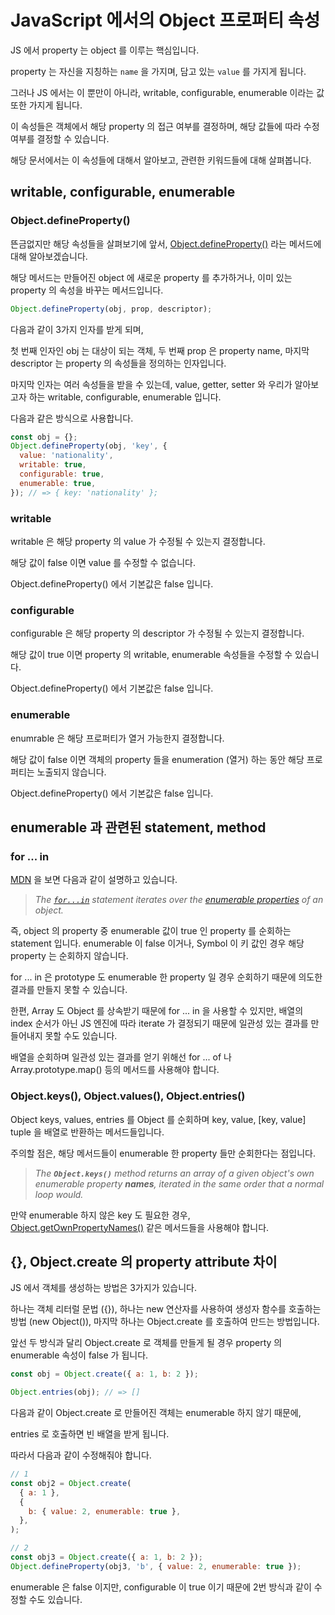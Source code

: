 # JavaScript 에서의 Object 프로퍼티 속성

JS 에서 property 는 object 를 이루는 핵심입니다.

property 는 자신을 지칭하는 `name` 을 가지며, 담고 있는 `value` 를 가지게 됩니다.

그러나 JS 에서는 이 뿐만이 아니라, writable, configurable, enumerable 이라는 값 또한 가지게 됩니다.

이 속성들은 객체에서 해당 property 의 접근 여부를 결정하며, 해당 값들에 따라 수정 여부를 결정할 수 있습니다.

해당 문서에서는 이 속성들에 대해서 알아보고, 관련한 키워드들에 대해 살펴봅니다.

## writable, configurable, enumerable

### Object.defineProperty()

뜬금없지만 해당 속성들을 살펴보기에 앞서, [Object.defineProperty()](https://developer.mozilla.org/en-US/docs/Web/JavaScript/Reference/Global_Objects/Object/defineProperty) 라는 메서드에 대해 알아보겠습니다.

해당 메서드는 만들어진 object 에 새로운 property 를 추가하거나, 이미 있는 property 의 속성을 바꾸는 메서드입니다.

```js
Object.defineProperty(obj, prop, descriptor);
```

다음과 같이 3가지 인자를 받게 되며,

첫 번째 인자인 obj 는 대상이 되는 객체, 두 번째 prop 은 property name, 마지막 descriptor 는 property 의 속성들을 정의하는 인자입니다.

마지막 인자는 여러 속성들을 받을 수 있는데, value, getter, setter 와 우리가 알아보고자 하는 writable, configurable, enumerable 입니다.

다음과 같은 방식으로 사용합니다.

```js
const obj = {};
Object.defineProperty(obj, 'key', {
  value: 'nationality',
  writable: true,
  configurable: true,
  enumerable: true,
}); // => { key: 'nationality' };
```

### writable

writable 은 해당 property 의 value 가 수정될 수 있는지 결정합니다.

해당 값이 false 이면 value 를 수정할 수 없습니다.

Object.defineProperty() 에서 기본값은 false 입니다.

### configurable

configurable 은 해당 property 의 descriptor 가 수정될 수 있는지 결정합니다.

해당 값이 true 이면 property 의 writable, enumerable 속성들을 수정할 수 있습니다.

Object.defineProperty() 에서 기본값은 false 입니다.

### enumerable

enumrable 은 해당 프로퍼티가 열거 가능한지 결정합니다.

해당 값이 false 이면 객체의 property 들을 enumeration (열거) 하는 동안 해당 프로퍼티는 노출되지 않습니다.

Object.defineProperty() 에서 기본값은 false 입니다.

## enumerable 과 관련된 statement, method

### for ... in

[MDN](https://developer.mozilla.org/en-US/docs/Web/JavaScript/Reference/Statements/for...of#difference_between_for...of_and_for...in) 을 보면 다음과 같이 설명하고 있습니다.

> _The [`for...in`](https://developer.mozilla.org/en-US/docs/Web/JavaScript/Reference/Statements/for...in) statement iterates over the [enumerable properties](https://developer.mozilla.org/en-US/docs/Web/JavaScript/Enumerability_and_ownership_of_properties) of an object._

즉, object 의 property 중 enumerable 값이 true 인 property 를 순회하는 statement 입니다.
enumerable 이 false 이거나, Symbol 이 키 값인 경우 해당 property 는 순회하지 않습니다.

for ... in 은 prototype 도 enumerable 한 property 일 경우 순회하기 때문에 의도한 결과를 만들지 못할 수 있습니다.

한편, Array 도 Object 를 상속받기 때문에 for ... in 을 사용할 수 있지만, 배열의 index 순서가 아닌 JS 엔진에 따라 iterate 가 결정되기 때문에 일관성 있는 결과를 만들어내지 못할 수도 있습니다.

배열을 순회하며 일관성 있는 결과를 얻기 위해선 for ... of 나 Array.prototype.map() 등의 메서드를 사용해야 합니다.

### Object.keys(), Object.values(), Object.entries()

Object keys, values, entries 를 Object 를 순회하며 key, value, [key, value] tuple 을 배열로 반환하는 메서드들입니다.

주의할 점은, 해당 메서드들이 enumerable 한 property 들만 순회한다는 점입니다.

> _The **`Object.keys()`** method returns an array of a given object's own enumerable property **names**, iterated in the same order that a normal loop would._

만약 enumerable 하지 않은 key 도 필요한 경우, [Object.getOwnPropertyNames()](https://developer.mozilla.org/en-US/docs/Web/JavaScript/Reference/Global_Objects/Object/getOwnPropertyNames) 같은 메서드들을 사용해야 합니다.

## {}, Object.create 의 property attribute 차이

JS 에서 객체를 생성하는 방법은 3가지가 있습니다.

하나는 객체 리터럴 문법 ({}), 하나는 new 연산자를 사용하여 생성자 함수를 호출하는 방법 (new Object()), 마지막 하나는 Object.create 를 호출하여 만드는 방법입니다.

앞선 두 방식과 달리 Object.create 로 객체를 만들게 될 경우 property 의 enumerable 속성이 false 가 됩니다.

```js
const obj = Object.create({ a: 1, b: 2 });

Object.entries(obj); // => []
```

다음과 같이 Object.create 로 만들어진 객체는 enumerable 하지 않기 때문에,

entries 로 호출하면 빈 배열을 받게 됩니다.

따라서 다음과 같이 수정해줘야 합니다.

```js
// 1
const obj2 = Object.create(
  { a: 1 },
  {
    b: { value: 2, enumerable: true },
  },
);

// 2
const obj3 = Object.create({ a: 1, b: 2 });
Object.defineProperty(obj3, 'b', { value: 2, enumerable: true });
```

enumerable 은 false 이지만, configurable 이 true 이기 때문에 2번 방식과 같이 수정할 수도 있습니다.
